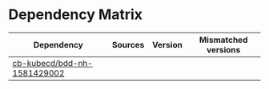# Dependency Matrix

Dependency | Sources | Version | Mismatched versions
---------- | ------- | ------- | -------------------
[cb-kubecd/bdd-nh-1581429002](https://github.com/cb-kubecd/bdd-nh-1581429002.git) |  | []() | 
